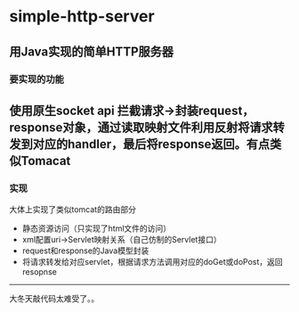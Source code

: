 # simple-http-server
## 用Java实现的简单HTTP服务器

### 要实现的功能  
使用原生socket api
拦截请求->封装request，response对象，通过读取映射文件利用反射将请求转发到对应的handler，最后将response返回。有点类似Tomacat  
---
### 实现
大体上实现了类似tomcat的路由部分  
* 静态资源访问（只实现了html文件的访问）   
* xml配置uri->Servlet映射关系（自己仿制的Servlet接口）
* request和response的Java模型封装  
* 将请求转发给对应servlet，根据请求方法调用对应的doGet或doPost，返回resopnse
---
大冬天敲代码太难受了。。
